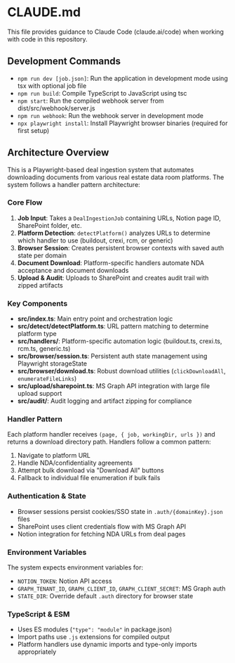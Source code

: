 # CLAUDE.md

This file provides guidance to Claude Code (claude.ai/code) when working with code in this repository.

## Development Commands

- `npm run dev [job.json]`: Run the application in development mode using tsx with optional job file
- `npm run build`: Compile TypeScript to JavaScript using tsc
- `npm start`: Run the compiled webhook server from dist/src/webhook/server.js
- `npm run webhook`: Run the webhook server in development mode
- `npx playwright install`: Install Playwright browser binaries (required for first setup)

## Architecture Overview

This is a Playwright-based deal ingestion system that automates downloading documents from various real estate data room platforms. The system follows a handler pattern architecture:

### Core Flow
1. **Job Input**: Takes a `DealIngestionJob` containing URLs, Notion page ID, SharePoint folder, etc.
2. **Platform Detection**: `detectPlatform()` analyzes URLs to determine which handler to use (buildout, crexi, rcm, or generic)
3. **Browser Session**: Creates persistent browser contexts with saved auth state per domain
4. **Document Download**: Platform-specific handlers automate NDA acceptance and document downloads
5. **Upload & Audit**: Uploads to SharePoint and creates audit trail with zipped artifacts

### Key Components

- **src/index.ts**: Main entry point and orchestration logic
- **src/detect/detectPlatform.ts**: URL pattern matching to determine platform type
- **src/handlers/**: Platform-specific automation logic (buildout.ts, crexi.ts, rcm.ts, generic.ts)
- **src/browser/session.ts**: Persistent auth state management using Playwright storageState
- **src/browser/download.ts**: Robust download utilities (`clickDownloadAll`, `enumerateFileLinks`)
- **src/upload/sharepoint.ts**: MS Graph API integration with large file upload support
- **src/audit/**: Audit logging and artifact zipping for compliance

### Handler Pattern
Each platform handler receives `(page, { job, workingDir, urls })` and returns a download directory path. Handlers follow a common pattern:
1. Navigate to platform URL
2. Handle NDA/confidentiality agreements
3. Attempt bulk download via "Download All" buttons
4. Fallback to individual file enumeration if bulk fails

### Authentication & State
- Browser sessions persist cookies/SSO state in `.auth/{domainKey}.json` files
- SharePoint uses client credentials flow with MS Graph API
- Notion integration for fetching NDA URLs from deal pages

### Environment Variables
The system expects environment variables for:
- `NOTION_TOKEN`: Notion API access
- `GRAPH_TENANT_ID`, `GRAPH_CLIENT_ID`, `GRAPH_CLIENT_SECRET`: MS Graph auth
- `STATE_DIR`: Override default `.auth` directory for browser state

### TypeScript & ESM
- Uses ES modules (`"type": "module"` in package.json)
- Import paths use `.js` extensions for compiled output
- Platform handlers use dynamic imports and type-only imports appropriately